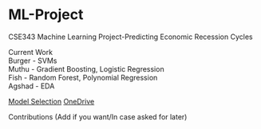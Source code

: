 # ML-Project
CSE343 Machine Learning Project-Predicting Economic Recession Cycles

Current Work <br />
Burger - SVMs <br />
Muthu - Gradient Boosting, Logistic Regression <br />
Fish - Random Forest, Polynomial Regression <br />
Agshad - EDA <br />


[Model Selection](https://docs.google.com/document/d/1nVPZF-dDvpgHDUqqfB6gaJ5IhQfPkAUS5zPR5Rc0_cw/edit) 
[OneDrive](https://onedrive.live.com/?authkey=%21AB4KKnQSMNPJ650&id=FAB03F2DDC0B2BFA%2115841&cid=FAB03F2DDC0B2BFA)

Contributions (Add if you want/In case asked for later)
